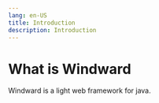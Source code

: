 ```yaml
---
lang: en-US
title: Introduction
description: Introduction
---
```

# What is Windward
Windward is a light web framework for java.